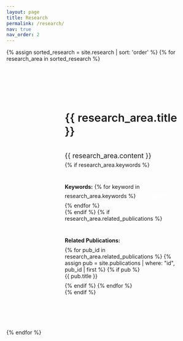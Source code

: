 ```yaml
---
layout: page
title: Research
permalink: /research/
nav: true
nav_order: 2
---
```


<div class="research-areas">
  {% assign sorted_research = site.research | sort: 'order' %}
  {% for research_area in sorted_research %}
    <div class="research-area-card">
      <div class="research-icon">
        <i class="fas fa-microscope" aria-hidden="true"></i>
      </div>
      <div class="research-content">
        <h3>{{ research_area.title }}</h3>
        <div class="research-text">
          {{ research_area.content }}
        </div>
        {% if research_area.keywords %}
          <div class="research-keywords">
            <strong>Keywords:</strong> 
            {% for keyword in research_area.keywords %}
              <span class="keyword-tag">{{ keyword }}</span>
            {% endfor %}
          </div>
        {% endif %}
        {% if research_area.related_publications %}
          <div class="related-publications">
            <strong>Related Publications:</strong>
            <ul>
              {% for pub_id in research_area.related_publications %}
                {% assign pub = site.publications | where: "id", pub_id | first %}
                {% if pub %}
                  <li><a href="{{ pub.url | default: pub.pdf | default: '#' }}">{{ pub.title }}</a></li>
                {% endif %}
              {% endfor %}
            </ul>
          </div>
        {% endif %}
      </div>
    </div>
  {% endfor %}
</div>

<style>
/* Clean and modern research page styling */
.research-areas {
  max-width: 1200px;
  margin: 0 auto;
  display: flex;
  flex-direction: column;
  gap: 3rem;
}

.research-area-card {
  display: flex;
  gap: 2rem;
  padding: 2.5rem;
  background: var(--bg-primary);
  border: 1px solid var(--border-color);
  border-radius: var(--radius-lg);
  box-shadow: var(--shadow-sm);
  transition: all var(--transition-base);
}

.research-area-card:hover {
  transform: translateY(-4px);
  box-shadow: var(--shadow-md);
  border-color: var(--primary);
}

.research-icon {
  width: 80px;
  height: 80px;
  background: linear-gradient(135deg, var(--primary) 0%, var(--heidelberg-red) 100%);
  color: white;
  border-radius: 50%;
  display: flex;
  align-items: center;
  justify-content: center;
  font-size: 2rem;
  flex-shrink: 0;
  box-shadow: var(--shadow-sm);
  transition: all var(--transition-base);
}

.research-area-card:hover .research-icon {
  transform: scale(1.1);
  box-shadow: var(--shadow-md);
}

.research-area-card .research-content h3 {
  color: var(--text-primary);
  font-size: 1.8rem;
  font-weight: 600;
  margin-bottom: 1.5rem;
  padding-bottom: 0.5rem;
  border-bottom: 2px solid var(--primary);
  display: inline-block;
}

.research-text {
  color: var(--text-secondary);
  line-height: 1.7;
  font-size: 1.1rem;
}

.research-text p {
  margin-bottom: 1rem;
}

.research-text h2, .research-text h3, .research-text h4 {
  color: var(--text-primary);
  margin-top: 1.5rem;
  margin-bottom: 0.75rem;
}

.research-keywords {
  margin-top: 1.5rem;
  padding-top: 1rem;
  border-top: 1px solid var(--border-color);
}

.keyword-tag {
  display: inline-block;
  background: var(--primary);
  color: white;
  padding: 0.25rem 0.75rem;
  border-radius: 20px;
  font-size: 0.85rem;
  margin: 0.25rem;
}

.related-publications {
  margin-top: 1.5rem;
  padding-top: 1rem;
  border-top: 1px solid var(--border-color);
}

.related-publications ul {
  list-style: none;
  padding: 0;
  margin: 0.5rem 0 0 0;
}

.related-publications li {
  margin-bottom: 0.5rem;
}

.related-publications a {
  color: var(--primary);
  text-decoration: none;
  transition: color var(--transition-base);
}

.related-publications a:hover {
  color: var(--heidelberg-red);
  text-decoration: underline;
}

/* Responsive design */
@media (max-width: 768px) {
  .research-area-card {
    flex-direction: column;
    text-align: center;
  }
  
  .research-icon {
    align-self: center;
  }
  
  .research-area-card .research-content h3 {
    text-align: center;
    display: block;
  }
}

@media (max-width: 480px) {
  .research-areas {
    gap: 2rem;
  }
  
  .research-area-card {
    padding: 1.5rem;
  }
  
  .research-area-card .research-content h3 {
    font-size: 1.5rem;
  }
  
  .research-text {
    font-size: 1rem;
  }
}
</style> 